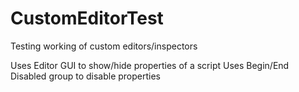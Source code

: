# CustomEditorTest
Testing working of custom editors/inspectors

Uses Editor GUI to show/hide properties of a script
Uses Begin/End Disabled group  to disable properties
